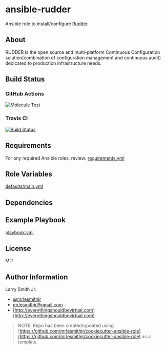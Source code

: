 # ansible-rudder

Ansible role to install/configure [Rudder](https://www.rudder.io/en/)

## About

RUDDER is the open source and multi-platform Continuous Configuration solution(combination of configuration management and continuous audit) dedicated to production infrastructure needs.

## Build Status

### GitHub Actions

![Molecule Test](https://github.com/mrlesmithjr/ansible-rudder/workflows/Molecule%20Test/badge.svg)

### Travis CI

[![Build Status](https://travis-ci.org/mrlesmithjr/ansible-rudder.svg?branch=master)](https://travis-ci.org/mrlesmithjr/ansible-rudder)

## Requirements

For any required Ansible roles, review:
[requirements.yml](requirements.yml)

## Role Variables

[defaults/main.yml](defaults/main.yml)

## Dependencies

## Example Playbook

[playbook.yml](playbook.yml)

## License

MIT

## Author Information

Larry Smith Jr.

- [@mrlesmithjr](https://twitter.com/mrlesmithjr)
- [mrlesmithjr@gmail.com](mailto:mrlesmithjr@gmail.com)
- [http://everythingshouldbevirtual.com](http://everythingshouldbevirtual.com)

> NOTE: Repo has been created/updated using [https://github.com/mrlesmithjr/cookiecutter-ansible-role](https://github.com/mrlesmithjr/cookiecutter-ansible-role) as a template.
